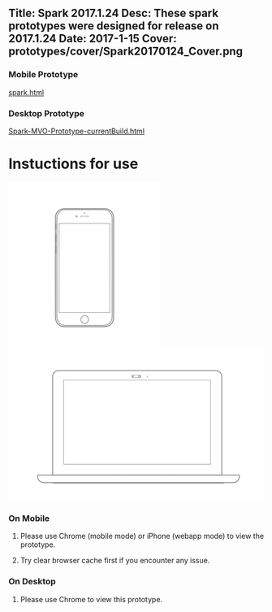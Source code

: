 Title: Spark 2017.1.24
Desc: These spark prototypes were designed for release on 2017.1.24
Date: 2017-1-15
Cover: prototypes/cover/Spark20170124_Cover.png
---

### Mobile Prototype

[spark.html](https://uxccds.github.io/SparkMobile/SparkMobileP5/spark.html)

### Desktop Prototype

[Spark-MVO-Prototype-currentBuild.html](https://uxccds.github.io/Spark-Hype-MVO/Spark-MVO-Prototype-currentBuild.html)


# Instuctions for use

![mobile](../../../img_data/prototypes/Mobile-2x.png)
![Desktop](../../../img_data/prototypes/Desktop-2x.png)

### On Mobile

1) Please use Chrome (mobile mode) or iPhone (webapp mode) to view the prototype.

2) Try clear browser cache first if you encounter any issue.

### On Desktop

1) Please use Chrome to view this prototype.

